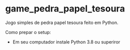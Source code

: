 # game_pedra_papel_tesoura
Jogo simples de pedra papel tesoura feito em Python.

Como prepar o setup:
  - Em seu computador instale Python 3.8 ou superiror
